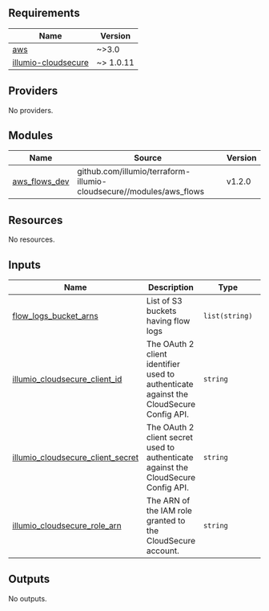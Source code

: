 ## Requirements

| Name | Version |
|------|---------|
| <a name="requirement_aws"></a> [aws](#requirement\_aws) | ~>3.0 |
| <a name="requirement_illumio-cloudsecure"></a> [illumio-cloudsecure](#requirement\_illumio-cloudsecure) | ~> 1.0.11 |

## Providers

No providers.

## Modules

| Name | Source | Version |
|------|--------|---------|
| <a name="module_aws_flows_dev"></a> [aws\_flows\_dev](#module\_aws\_flows\_dev) | github.com/illumio/terraform-illumio-cloudsecure//modules/aws_flows | v1.2.0 |

## Resources

No resources.

## Inputs

| Name | Description | Type | Default | Required |
|------|-------------|------|---------|:--------:|
| <a name="input_flow_logs_bucket_arns"></a> [flow\_logs\_bucket\_arns](#input\_flow\_logs\_bucket\_arns) | List of S3 buckets having flow logs | `list(string)` | n/a | yes |
| <a name="input_illumio_cloudsecure_client_id"></a> [illumio\_cloudsecure\_client\_id](#input\_illumio\_cloudsecure\_client\_id) | The OAuth 2 client identifier used to authenticate against the CloudSecure Config API. | `string` | n/a | yes |
| <a name="input_illumio_cloudsecure_client_secret"></a> [illumio\_cloudsecure\_client\_secret](#input\_illumio\_cloudsecure\_client\_secret) | The OAuth 2 client secret used to authenticate against the CloudSecure Config API. | `string` | n/a | yes |
| <a name="input_illumio_cloudsecure_role_arn"></a> [illumio\_cloudsecure\_role\_arn](#input\_illumio\_cloudsecure\_role\_arn) | The ARN of the IAM role granted to the CloudSecure account. | `string` | n/a | yes |

## Outputs

No outputs.
